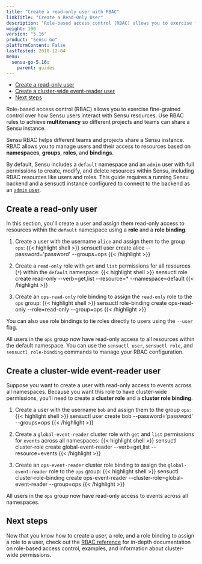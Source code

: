 ```yaml
---
title: "Create a read-only user with RBAC"
linkTitle: "Create a Read-Only User"
description: "Role-based access control (RBAC) allows you to exercise fine-grained control over how Sensu users interact with Sensu resources. Use RBAC rules to achieve multitenancy so different projects and teams can share a Sensu instance. Read this guide to create users with Sensu RBAC."
weight: 190
version: "5.16"
product: "Sensu Go"
platformContent: False
lastTested: 2018-12-04
menu: 
  sensu-go-5.16:
    parent: guides
---
```


- [Create a read-only user](#create-a-read-only-user)
- [Create a cluster-wide event-reader user](#create-a-cluster-wide-event-reader-user)
- [Next steps](#next-steps)

Role-based access control (RBAC) allows you to exercise fine-grained control over how Sensu users interact with Sensu resources.
Use RBAC rules to achieve **multitenancy** so different projects and teams can share a Sensu instance. 

Sensu RBAC helps different teams and projects share a Sensu instance.
RBAC allows you to manage users and their access to resources based on **namespaces**, **groups**, **roles**, and **bindings**.

By default, Sensu includes a `default` namespace and an `admin` user with full permissions to create, modify, and delete resources within Sensu, including RBAC resources like users and roles.
This guide requires a running Sensu backend and a sensuctl instance configured to connect to the backend as an [`admin` user][2].

## Create a read-only user

In this section, you'll create a user and assign them read-only access to resources within the `default` namespace using a **role** and a **role binding**.

1. Create a user with the username `alice` and assign them to the group `ops`:
{{< highlight shell >}}
sensuctl user create alice --password='password' --groups=ops
{{< /highlight >}}

2. Create a `read-only` role with `get` and `list` permissions for all resources (`*`) within the `default` namespace:
{{< highlight shell >}}
sensuctl role create read-only --verb=get,list --resource=* --namespace=default
{{< /highlight >}}

3. Create an `ops-read-only` role binding to assign the `read-only` role to the `ops` group:
{{< highlight shell >}}
sensuctl role-binding create ops-read-only --role=read-only --group=ops
{{< /highlight >}}

You can also use role bindings to tie roles directly to users using the `--user` flag.

All users in the `ops` group now have read-only access to all resources within the default namespace.
You can use the `sensuctl user`, `sensuctl role`, and `sensuctl role-binding` commands to manage your RBAC configuration.

## Create a cluster-wide event-reader user

Suppose you want to create a user with read-only access to events across all namespaces.
Because you want this role to have cluster-wide permissions, you'll need to create a **cluster role** and a **cluster role binding**.

1. Create a user with the username `bob` and assign them to the group `ops`:
{{< highlight shell >}}
sensuctl user create bob --password='password' --groups=ops
{{< /highlight >}}

2. Create a `global-event-reader` cluster role with `get` and `list` permissions for `events` across all namespaces:
{{< highlight shell >}}
sensuctl cluster-role create global-event-reader --verb=get,list --resource=events
{{< /highlight >}}

3. Create an `ops-event-reader` cluster role binding to assign the `global-event-reader` role to the `ops` group:
{{< highlight shell >}}
sensuctl cluster-role-binding create ops-event-reader --cluster-role=global-event-reader --group=ops
{{< /highlight >}}

All users in the `ops` group now have read-only access to events across all namespaces.

## Next steps

Now that you know how to create a user, a role, and a role binding to assign a role to a user, check out the [RBAC reference][1] for in-depth documentation on role-based access control, examples, and information about cluster-wide permissions.

[1]: ../../reference/rbac/
[2]: ../../reference/rbac#default-users
